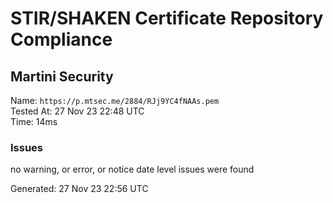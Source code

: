 # STIR/SHAKEN Certificate Repository Compliance

## Martini Security

Name: `https://p.mtsec.me/2884/RJj9YC4fNAAs.pem`\
Tested At: 27 Nov 23 22:48 UTC\
Time: 14ms

### Issues

no warning, or error, or notice date level issues were found

Generated: 27 Nov 23 22:56 UTC